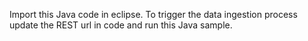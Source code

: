 Import this Java code in eclipse.
To trigger the data ingestion process update the REST url in code and run this Java sample.
